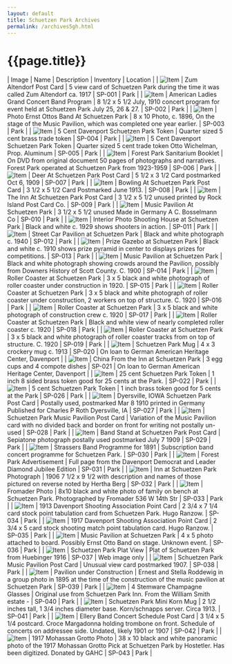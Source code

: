 ```yaml
---
layout: default
title: Schuetzen Park Archives
permalink: /archives5gh.html
---
```


# {{page.title}}

<style>
  table tr:first-child td {
    background-color: #ccc;
    font-weight: bold;
  }
  table td {
    border: solid 1px black;
  }
  table td img {
    height: 100px;
    width: 100px;
  }
</style>

<script>
  $(document).ready(addImageLink);

  function addImageLink() {
    $('table tr').each(function () {
      const imageColumn = $(this).find('td:nth-child(1)');
      const nameColumn = $(this).find('td:nth-child(2)');
      const text = nameColumn.text();
      const link = $(this).find('img').attr('src');
      if (link && link != '') {
        nameColumn.html(`<a href="${link}">${text}</a>`);
        imageColumn.html(`<a href="${link}"><img src="${link}"></a>`);
      }
    });
  }
</script>

| Image | Name | Description | Inventory | Location |
| ![Item](/assets/archives/sp001.jpg) | Zum Altendorf Post Card	 | 5 view card of Schuetzen Park during the time it was called Zum Altendorf ca. 1917	 | SP-001	 | Park | 
| ![Item](/assets/archives/sp002.jpg) | American Ladies Grand Concert Band Program	 | 8 1/2 x 5 1/2 July, 1910 concert program for event held at Schuetzen Park July 25, 26 & 27.	 | SP-002 | 	Park | 
| ![Item](/assets/archives/sp003.jpg) | Photo Ernst Ottos Band At Schuetzen Park	 | 8 x 10 Photo, c. 1896, On the stage of the Music Pavilion, which was completed one year earlier.	 | SP-003 | 	Park | 
| ![Item](/assets/archives/sp004.jpg) | 5 Cent Davenport Schuetzen Park Token | 	Quarter sized 5 cent brass trade token	 | SP-004 | 	Park | 
| ![Item](/assets/archives/sp005.jpg) | 5 Cent Davenport Schuetzen Park Token | 	Quarter sized 5 cent trade token Otto Wichelman, Prop. Aluminum	 | SP-005 | 	Park | 
| ![Item](/assets/archives/sp006.jpg) | Forest Park Sanitarium Booklet	 | On DVD from original document 50 pages of photographs and narratives. Forest Park operated at Schuetzen Park from 1923-1959	 | SP-006 | 	Park | 
| ![Item](/assets/archives/sp007.jpg) | Deer At Schuetzen Park Post Card | 	5 1/2 x 3 1/2 Card postmarked Oct 6, 1909	 | SP-007 | 	Park | 
| ![Item](/assets/archives/sp008.jpg) | Bowling At Schuetzen Park Post Card | 	3 1/2 x 5 1/2 Card Postmarked June 1913.	 | SP-008	 | Park | 
| ![Item](/assets/archives/sp009.jpg) | The Inn At Schuetzen Park Post Card | 	3 1/2 x 5 1/2 unused printed by Rock Island Post Card Co.	 | SP-009 | 	Park | 
| ![Item](/assets/archives/sp010.jpg) | Music Pavilion At Schuetzen Park	 | 3 1/2 x 5 1/2 unused Made in Germany A C. Bosselmann Co	 | SP-010 | 	Park | 
| ![Item](/assets/archives/sp011.jpg) | Interior Photo Shooting House at Schuetzen Park | 	Black and white c. 1929 shows shooters in action.	 | SP-011	 | Park | 
| ![Item](/assets/archives/sp012.jpg) | Street Car Pavilion at Schuetzen Park | 	Black and white photograph c. 1940 | 	SP-012 | 	Park | 
| ![Item](/assets/archives/sp013.jpg) | Prize Gazebo at Schuetzen Park	 | Black and white c. 1910 shows prize pyramid in center to displays prizes for competitions.	 | SP-013 | 	Park | 
| ![Item](/assets/archives/sp014.jpg) | Music Pavilion at Schuetzen Park | 	Black and white photograph showing crowds around the Pavilion, possibly from Downers History of Scott County. C. 1900	 | SP-014 | 	Park | 
| ![Item](/assets/archives/sp015.jpg) | Roller Coaster at Schuetzen Park	 | 3 x 5 black and white photograph of roller coaster under construction in 1920.	 | SP-015	 | Park | 
| ![Item](/assets/archives/sp016.jpg) | Roller Coaster at Schuetzen Park | 	3 x 5 black and white photograph of roller coaster under construction, 2 workers on top of structure. C. 1920	 | SP-016 | 	Park | 
| ![Item](/assets/archives/sp017.jpg) | Roller Coaster at Schuetzen Park | 	3 x 5 black and white photograph of construction crew c. 1920	 | SP-017	 | Park | 
| ![Item](/assets/archives/sp018.jpg) | Roller Coaster at Schuetzen Park	 | Black and white view of nearly completed roller coaster c. 1920	 | SP-018 | 	Park | 
| ![Item](/assets/archives/sp019.jpg) | Roller Coaster at Schuetzen Park | 	3 x 5 black and white photograph of roller coaster tracks from on top of structure. C. 1920 | 	SP-019 | 	Park | 
| ![Item](/assets/archives/sp020.jpg) | Schuetzen Park Mug	 | 4 x 3 crockery mug c. 1913	 | SP-020	 | On loan to German American Heritage Center, Davenport | 
| ![Item](/assets/archives/sp021.jpg) | China From the Inn at Schuetzen Park	 | 3 egg cups and 4 compote dishes | 	SP-021	 | On loan to German American Heritage Center, Davenport | 
| ![Item](/assets/archives/sp022.jpg) | 25 cent Schuetzen Park Token | 	1 inch 8 sided brass token good for 25 cents at the Park. | 	SP-022	 | Park | 
| ![Item](/assets/archives/sp026.jpg) | 5 cent Schuetzen Park Token | 	1 inch brass token good for 5 cents at the Park	 | SP-026	 | Park | 
| ![Item](/assets/archives/sp027.jpg) | Dyersville, IOWA Schuetzen Park Post Card | 	Postally used, postmarked Mar 8 1910 printed in Germany Published for Charles P Roth Dyersville, IA | 	SP-027 | 	Park | 
| ![Item](/assets/archives/sp028.jpg) | Schuetzen Park Music Pavilion Post Card | 	Variation of the Music Pavilion card with no divided back and border on front for writing not postally un-used | 	SP-028 | 	Park | 
| ![Item](/assets/archives/sp029.jpg) | Band Stand at Schuetzen Park Post Card	 | Sepiatone photograph postally used postmarked July 7 1909	 | SP-029 | 	Park | 
| ![Item](/assets/archives/sp030.jpg) | Strassers Band Programme for 1891 | 	Subscription band concert programme for Schuetzen Park.	 | SP-030 | 	Park | 
| ![Item](/assets/archives/sp031.jpg) | Forest Park Advertisement | 	Full page from the Davenport Democrat and Leader Diamond Jubilee Edition	 | SP-031	 | Park | 
| ![Item](/assets/archives/sp032.jpg) | Inn at Schuetzen Park Photograph	 | 1906 7 1/2 x 9 1/2 with description and names of those pictured on reverse noted by Hertha Berg	 | SP-032 | 	Park | 
| ![Item](/assets/archives/sp033.jpg) | Fromader Photo	 | 8x10 black and white photo of family on bench at Schuetzen Park. Photographed by Fromader 536 W 14th Str	 | SP-033 | 	Park | 
| ![Item](/assets/archives/sp034.jpg) | 1913 Davenport Shooting Association Point Card	 | 2 3/4 x 7 1/4 card stock point tabulation card from Schuetzen Park. Hugo Ranzow. | 	SP-034 | 	Park | 
| ![Item](/assets/archives/sp035.jpg) | 1917 Davenport Shooting Association Point Card | 	2 3/4 x 5 card stock shooting match point tabulation card. Hugo Ranzow. | 	SP-035 | 	Park | 
| ![Item](/assets/archives/sp036.jpg) | Music Pavilion at Schuetzen Park | 	4 x 5 photo attached to board. Possibly Ernst Otto Band on stage. Unknown event.	 | SP-036	 | Park | 
| ![Item](/assets/archives/sp037.jpg) | Schuetzen Park Plat View | 	Plat of Schuetzen Park from Huebinger 1916	 | SP-037 | 	Web image only | 
| ![Item](/assets/archives/sp038.jpg) | Schuetzen Park Music Pavilion Post Card | 	Unusual view card postmarked 1907. | 	SP-038 | 	Park | 
| ![Item](/assets/archives/sp039.jpg) | Pavilion under Construction | 	Ernest and Stella Roddewig in a group photo in 1895 at the time of the construction of the music pavilion at Schuetzen Park | 	SP-039 | 	Park | 
| ![Item](/assets/archives/sp040.jpg) | 4 Stemware Champagne Glasses	 | Original use from Schuetzen Park Inn. From the William Smith estate -	 | SP-040	 | Park | 
| ![Item](/assets/archives/sp041.jpg) | Schuetzen Park Mini Korn Mug	 | 2 1/2 inches tall, 1 3/4 inches diameter base. Korn/schnapps server. Circa 1913.	 | SP-041	 | Park | 
| ![Item](/assets/archives/sp042.jpg) | Ellery Band Concert Schedule Post Card	 | 3 1/4 x 5 1/4 postcard. Croce Margadonna holding trombone on front. Schedule of concerts on addressee side. Undated, likely 1901 or 1907	 | SP-042 | 	Park | 
| ![Item](/assets/archives/sp043.jpg) | 1917 Mohassan Grotto Photo | 38 x 10 black and white panoramic photo of the 1917 Mohassan Grotto Pick at Schuetzen Park by Hostetler. Has been digitized. Donated by GAHC | SP-043 | 	Park | 

